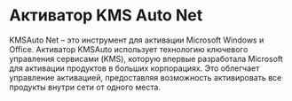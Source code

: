 # Активатор KMS Auto Net

KMSAuto Net – это инструмент для активации Microsoft Windows и Office. Активатор KMSAuto использует технологию ключевого управления сервисами (KMS), которую впервые разработала Microsoft для активации продуктов в больших корпорациях. Это облегчает управление активацией, предоставляя возможность активировать все продукты внутри сети от одного места.
